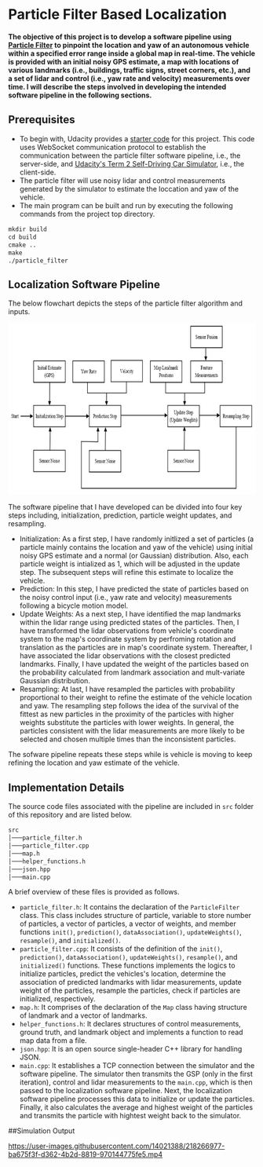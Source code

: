 # Particle Filter Based Localization 

#### The objective of this project is to develop a software pipeline using <a href="https://en.wikipedia.org/wiki/Particle_filter" target="_top">Particle Filter</a>  to pinpoint the location and yaw of an autonomous vehicle within a specified error range inside a global map in real-time. The vehicle is provided with an initial noisy GPS estimate, a map with locations of various landmarks (i.e., buildings, traffic signs, street corners, etc.), and a set of lidar and control (i.e., yaw rate and velocity) measurements over time. I will describe the steps involved in developing the intended software pipeline in the following sections. 
<p> </p>

## Prerequisites
- To begin with, Udacity provides a [starter code](https://github.com/udacity/CarND-Kidnapped-Vehicle-Project/) for this project. This code uses WebSocket communication protocol to establish the communication between the particle filter software pipeline, i.e., the server-side, and [Udacity's Term 2 Self-Driving Car Simulator](https://github.com/udacity/self-driving-car-sim/releases), i.e., the client-side. 
- The particle filter will use noisy lidar and control measurements generated by the simulator to estimate the loccation and yaw of the vehicle. 
- The main program can be built and run by executing the following commands from the project top directory.
```
mkdir build
cd build
cmake ..
make
./particle_filter
```
## Localization Software Pipeline
The below flowchart depicts the steps of the particle filter algorithm and inputs. 

<td> <img src="./flowchart.jpg" width="700" height="350"> </td>

The software pipeline that I have developed can be divided into four key steps including, initialization, prediction, particle weight updates, and resampling.

* Initialization: As a first step, I have randomly initlized a set of particles (a particle mainly contains the location and yaw of the vehicle) using initial noisy GPS estimate and a normal (or Gaussian) distribution. Also, each particle weight is intialized as 1, which will be adjusted in the update step. The subsequent steps will refine this estimate to localize the vehicle. 
* Prediction: In this step, I have predicted the state of particles based on the noisy control input (i.e., yaw rate and velocity) measurements following a bicycle motion model.
* Update Weights: As a next step, I have identified the map landmarks within the lidar range using predicted states of the particles. Then, I have transformed the lidar observations from vehicle's coordinate system to the map's coordinate system by perfroming rotation and translation as the particles are in map's coordinate system. Thereafter, I have associated the lidar observations with the closest predicted landmarks. Finally, I have updated the weight of the particles based on the probability calculated from landmark association and mult-variate Gaussian distribution.
* Resampling: At last, I have resampled the particles with probability proportional to their weight to refine the estimate of the vehicle location and yaw. The resampling step follows the idea of the survival of the fittest as new particles in the proximity of the particles with higher weights substitute the particles with lower weights. In general, the particles consistent with the lidar measurements are more likely to be selected and chosen multiple times than the inconsistent particles. 

The sofware pipeline repeats these steps while is vehicle is moving to keep refining the location and yaw estimate of the vehicle.

## Implementation Details
The source code files associated with the pipeline are included in `src` folder of this repository and are listed below.
```
src
│───particle_filter.h
│───particle_filter.cpp
│───map.h
│───helper_functions.h
│───json.hpp
│───main.cpp
```

A brief overview of these files is provided as follows.
- `particle_filter.h`: It contains the declaration of the `ParticleFilter` class. This class includes structure of particle, variable to store number of particles, a vector of particles, a vector of weights, and member functions `init()`, `prediction()`, `dataAssociation()`, `updateWeights()`, `resample()`, and `initialized()`.  
- `particle_filter.cpp`: It consists of the definition of the `init()`, `prediction()`, `dataAssociation()`, `updateWeights()`, `resample()`, and `initialized()` functions. These functions implements the logics to initialize particles, predict the vehicles's location, determine the association of predicted landmarks with lidar measurements, update weight of the particles, resample the particles, check if particles are initialized, respectively.
- `map.h`: It comprises of the declaration of the `Map` class having structure of landmark and a vector of landmarks. 
- `helper_functions.h`: It declares structures of control measurements, ground truth, and landmark object and implements a function to read map data from a file. 
- `json.hpp`: It is an open source single-header C++ library for handling JSON.
- `main.cpp`: It establishes a TCP connection between the simulator and the software pipeline. The simulator then transmits the GSP (only in the first iteration), control and lidar measurements to the `main.cpp`, which is then passed to the localization software pipeline. Next, the localization software pipeline processes this data to initialize or update the particles. Finally, it also calculates the average and highest weight of the particles and transmits the particle with hightest weight back to the simulator.


##Simulation Output

https://user-images.githubusercontent.com/14021388/218266977-ba675f3f-d362-4b2d-8819-970144775fe5.mp4



